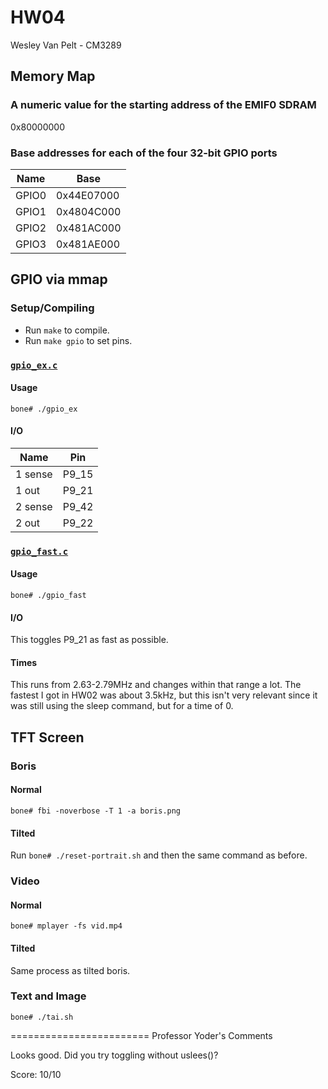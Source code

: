 # HW04
Wesley Van Pelt - CM3289

## Memory Map
### A numeric value for the starting address of the EMIF0 SDRAM
0x80000000

### Base addresses for each of the four 32-bit GPIO ports
| Name  | Base       |
| ----- | ---------- |
| GPIO0 | 0x44E07000 |
| GPIO1 | 0x4804C000 |
| GPIO2 | 0x481AC000 |
| GPIO3 | 0x481AE000 |


## GPIO via mmap
### Setup/Compiling
 * Run `make` to compile.
 * Run `make gpio` to set pins.

### [`gpio_ex.c`](gpio_ex.c)
#### Usage
`bone# ./gpio_ex`
#### I/O
| Name    | Pin   |
| ------- | ----- |
| 1 sense | P9_15 |
| 1 out   | P9_21 |
| 2 sense | P9_42 |
| 2 out   | P9_22 |

### [`gpio_fast.c`](gpio_fast.c)
#### Usage
`bone# ./gpio_fast`
#### I/O
This toggles P9_21 as fast as possible.
#### Times
This runs from 2.63-2.79MHz and changes within that range a lot.  The fastest I got in HW02 was about 3.5kHz, but this isn't very relevant since it was still using the sleep command, but for a time of 0.


## TFT Screen
### Boris
#### Normal
`bone# fbi -noverbose -T 1 -a boris.png`
#### Tilted
Run `bone# ./reset-portrait.sh` and then the same command as before.

### Video
#### Normal
`bone# mplayer -fs vid.mp4`
#### Tilted
Same process as tilted boris.

### Text and Image
`bone# ./tai.sh`

========================
Professor Yoder's Comments

Looks good.
Did you try toggling without uslees()?

Score:  10/10